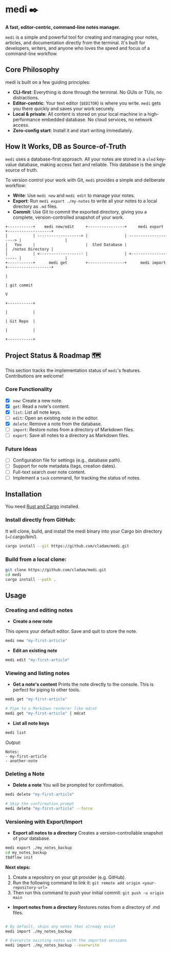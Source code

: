 # medi ✒️

**A fast, editor-centric, command-line notes manager.**

`medi` is a simple and powerful tool for creating and managing your notes, articles, and documentation directly from the terminal. It's built for developers, writers, and anyone who loves the speed and focus of a command-line workflow.

## Core Philosophy

medi is built on a few guiding principles:

- **CLI-first**: Everything is done through the terminal. No GUIs or TUIs, no distractions.
- **Editor-centric**: Your text editor (`$EDITOR`) is where you write. `medi` gets you there quickly and saves your work securely.
- **Local & private**: All content is stored on your local machine in a high-performance embedded database. No cloud services, no network access.
- **Zero-config start**: Install it and start writing immediately.

## How It Works, DB as Source-of-Truth

`medi` uses a database-first approach. All your notes are stored in a `sled` key-value database, making access fast and reliable. This database is the single source of truth.

To version control your work with Git, `medi` provides a simple and deliberate workflow:

- **Write**: Use `medi new` and `medi edit` to manage your notes.
- **Export**: Run `medi export ./my-notes` to write all your notes to a local directory as `.md` files.
- **Commit**: Use Git to commit the exported directory, giving you a complete, version-controlled snapshot of your work.

```
+-----------+    medi new/edit     +----------------+     medi export       +-------------------+
|           | -------------------> |                | --------------------> |                   |
|   You     |                      |  Sled Database |                       |  /notes Directory |
|           | <------------------- |                | <-------------------- |                   |
+-----------+      medi get        +----------------+      medi import      +-------------------+
                                                                                      |
                                                                                      | git commit
                                                                                      V
                                                                                +-----------+
                                                                                |           |
                                                                                | Git Repo  |
                                                                                |           |
                                                                                +-----------+
```

## Project Status & Roadmap 🗺️

This section tracks the implementation status of `medi`'s features. Contributions are welcome!

### Core Functionality

- [x] `new`: Create a new note.
- [x] `get`: Read a note's content.
- [x] `list`: List all note keys.
- [ ] `edit`: Open an existing note in the editor.
- [x] `delete`: Remove a note from the database.
- [ ] `import`: Restore notes from a directory of Markdown files.
- [ ] `export`: Save all notes to a directory as Markdown files.

### Future Ideas

- [ ] Configuration file for settings (e.g., database path).
- [ ] Support for note metadata (tags, creation dates).
- [ ] Full-text search over note content.
- [ ] Implement a `task` command, for tracking the status of notes.

## Installation

You need [Rust and Cargo](https://www.rust-lang.org/tools/install) installed.

### Install directly from GitHub:

It will clone, build, and install the medi binary into your Cargo bin directory (~/.cargo/bin/).

```bash
cargo install --git https://github.com/cladam/medi.git
```

### Build from a local clone:

```bash
git clone https://github.com/cladam/medi.git
cd medi
cargo install --path .
```

## Usage

### Creating and editing notes

- **Create a new note**

This opens your default editor. Save and quit to store the note.

```bash
medi new "my-first-article"
```

- **Edit an existing note**

```bash
medi edit "my-first-article"
```

### Viewing and listing notes

- **Get a note's content**
Prints the note directly to the console. This is perfect for piping to other tools.

```bash
medi get "my-first-article"

# Pipe to a Markdown renderer like mdcat
medi get "my-first-article" | mdcat
```

- **List all note keys**

```bash
medi list
```

_Output:_

```
Notes:
- my-first-article
- another-note
```

### Deleting a Note

- **Delete a note**
You will be prompted for confirmation.

```bash
medi delete "my-first-article"

# Skip the confirmation prompt
medi delete "my-first-article" --force
```

### Versioning with Export/Import

- **Export all notes to a directory**
Creates a version-controllable snapshot of your database.

```bash
medi export ./my_notes_backup
cd my_notes_backup
tbdflow init
```

**Next steps:**
1. Create a repository on your git provider (e.g. GitHub).
2. Run the following command to link it:
   `git remote add origin <your-repository-url>`
3. Then run this command to push your initial commit:
   `git push -u origin main`

- **Import notes from a directory**
Restores notes from a directory of .md files.

```bash

# By default, skips any notes that already exist
medi import ./my_notes_backup

# Overwrite existing notes with the imported versions
medi import ./my_notes_backup --overwrite
```
